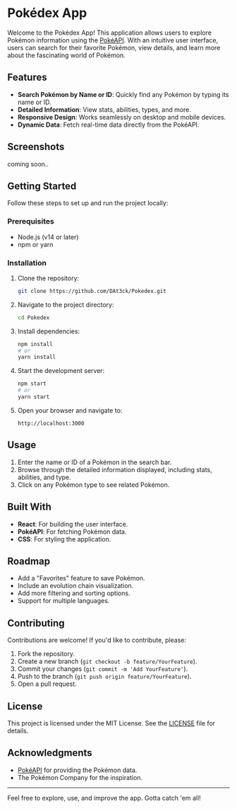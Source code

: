 # Pokédex App

Welcome to the Pokédex App! This application allows users to explore Pokémon information using the [PokéAPI](https://pokeapi.co/). With an intuitive user interface, users can search for their favorite Pokémon, view details, and learn more about the fascinating world of Pokémon.

## Features

- **Search Pokémon by Name or ID**: Quickly find any Pokémon by typing its name or ID.
- **Detailed Information**: View stats, abilities, types, and more.
- **Responsive Design**: Works seamlessly on desktop and mobile devices.
- **Dynamic Data**: Fetch real-time data directly from the PokéAPI.

## Screenshots

coming soon..

## Getting Started

Follow these steps to set up and run the project locally:

### Prerequisites

- Node.js (v14 or later)
- npm or yarn

### Installation

1. Clone the repository:
   ```bash
   git clone https://github.com/DAt3ck/Pokedex.git
   ```

2. Navigate to the project directory:
   ```bash
   cd Pokedex
   ```

3. Install dependencies:
   ```bash
   npm install
   # or
   yarn install
   ```

4. Start the development server:
   ```bash
   npm start
   # or
   yarn start
   ```

5. Open your browser and navigate to:
   ```
   http://localhost:3000
   ```

## Usage

1. Enter the name or ID of a Pokémon in the search bar.
2. Browse through the detailed information displayed, including stats, abilities, and type.
3. Click on any Pokémon type to see related Pokémon.

## Built With

- **React**: For building the user interface.
- **PokéAPI**: For fetching Pokémon data.
- **CSS**: For styling the application.

## Roadmap

- Add a "Favorites" feature to save Pokémon.
- Include an evolution chain visualization.
- Add more filtering and sorting options.
- Support for multiple languages.

## Contributing

Contributions are welcome! If you'd like to contribute, please:

1. Fork the repository.
2. Create a new branch (`git checkout -b feature/YourFeature`).
3. Commit your changes (`git commit -m 'Add YourFeature'`).
4. Push to the branch (`git push origin feature/YourFeature`).
5. Open a pull request.

## License

This project is licensed under the MIT License. See the [LICENSE](LICENSE) file for details.

## Acknowledgments

- [PokéAPI](https://pokeapi.co/) for providing the Pokémon data.
- The Pokémon Company for the inspiration.

---

Feel free to explore, use, and improve the app. Gotta catch 'em all!

